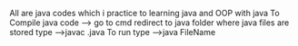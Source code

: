 All are java codes which i practice to learning java and OOP with java
To Compile java code -->
go to cmd 
redirect to java folder where java files are stored
type
-->javac <FileName>.java
To run type
-->java FileName

